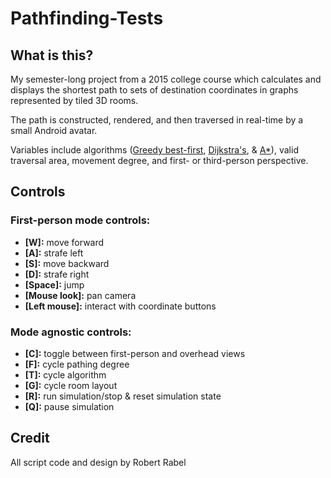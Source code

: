 # Pathfinding-Tests
## What is this?
My semester-long project from a 2015 college course which calculates and displays the shortest path to sets of destination coordinates in graphs represented by tiled 3D rooms.

The path is constructed, rendered, and then traversed in real-time by a small Android avatar.

Variables include algorithms 
([Greedy best-first](https://en.wikipedia.org/wiki/Best-first_search), 
[Dijkstra's](https://en.wikipedia.org/wiki/Dijkstra%27s_algorithm), 
& [A*](https://en.wikipedia.org/wiki/A*_search_algorithm)), 
valid traversal area, movement degree, and first- or third-person perspective.

## Controls
### First-person mode controls:
- **[W]:** move forward
- **[A]:** strafe left
- **[S]:** move backward
- **[D]:** strafe right
- **[Space]:** jump
- **[Mouse look]:** pan camera
- **[Left mouse]:** interact with coordinate buttons

### Mode agnostic controls:
- **[C]:** toggle between first-person and overhead views
- **[F]:** cycle pathing degree
- **[T]:** cycle algorithm
- **[G]:** cycle room layout
- **[R]:** run simulation/stop & reset simulation state
- **[Q]:** pause simulation

## Credit
All script code and design by Robert Rabel
